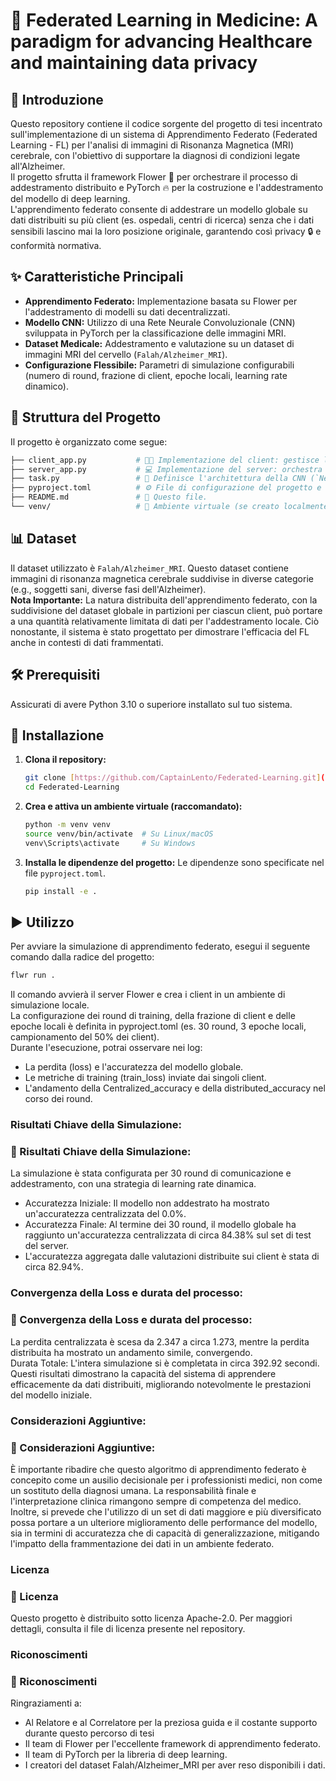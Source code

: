 # 🧠 Federated Learning in Medicine: A paradigm for advancing Healthcare and maintaining data privacy  

## 🌟 Introduzione 
Questo repository contiene il codice sorgente del progetto di tesi incentrato sull'implementazione di un sistema di Apprendimento Federato (Federated Learning - FL) per l'analisi di immagini di Risonanza Magnetica (MRI) cerebrale, con l'obiettivo di supportare la diagnosi di condizioni legate all'Alzheimer.  
Il progetto sfrutta il framework Flower 🌸 per orchestrare il processo di addestramento distribuito e PyTorch 🔥 per la costruzione e l'addestramento del modello di deep learning.  
L'apprendimento federato consente di addestrare un modello globale su dati distribuiti su più client (es. ospedali, centri di ricerca) senza che i dati sensibili lascino mai la loro posizione originale, garantendo così privacy 🔒 e conformità normativa.  

## ✨ Caratteristiche Principali
* **Apprendimento Federato:** Implementazione basata su Flower per l'addestramento di modelli su dati decentralizzati.
* **Modello CNN:** Utilizzo di una Rete Neurale Convoluzionale (CNN) sviluppata in PyTorch per la classificazione delle immagini MRI.
* **Dataset Medicale:** Addestramento e valutazione su un dataset di immagini MRI del cervello (`Falah/Alzheimer_MRI`).
* **Configurazione Flessibile:** Parametri di simulazione configurabili (numero di round, frazione di client, epoche locali, learning rate dinamico).

## 📂 Struttura del Progetto

Il progetto è organizzato come segue:
```bash
├── client_app.py           # 👨‍⚕️ Implementazione del client: gestisce l'addestramento e la valutazione locale.
├── server_app.py           # 💻 Implementazione del server: orchestra i round di comunicazione e aggrega i modelli.
├── task.py                 # 🧠 Definisce l'architettura della CNN (`Net`), le funzioni di training/testing e caricamento dati.
├── pyproject.toml          # ⚙️ File di configurazione del progetto e delle dipendenze.
├── README.md               # 📄 Questo file.
└── venv/                   # 🌳 Ambiente virtuale (se creato localmente).  
```
## 📊 Dataset

Il dataset utilizzato è `Falah/Alzheimer_MRI`. Questo dataset contiene immagini di risonanza magnetica cerebrale suddivise in diverse categorie (e.g., soggetti sani, diverse fasi dell'Alzheimer).  
**Nota Importante:** La natura distribuita dell'apprendimento federato, con la suddivisione del dataset globale in partizioni per ciascun client, può portare a una quantità relativamente limitata di dati per l'addestramento locale. Ciò nonostante, il sistema è stato progettato per dimostrare l'efficacia del FL anche in contesti di dati frammentati.

## 🛠️ Prerequisiti

Assicurati di avere Python 3.10 o superiore installato sul tuo sistema.

## 🚀 Installazione

1.  **Clona il repository:**
    ```bash
    git clone [https://github.com/CaptainLento/Federated-Learning.git](https://github.com/CaptainLento/Federated-Learning.git)
    cd Federated-Learning
    ```

2.  **Crea e attiva un ambiente virtuale (raccomandato):**
    ```bash
    python -m venv venv
    source venv/bin/activate  # Su Linux/macOS
    venv\Scripts\activate     # Su Windows
    ```

3.  **Installa le dipendenze del progetto:**
    Le dipendenze sono specificate nel file `pyproject.toml`.
    ```bash
    pip install -e .
    ```

## ▶️ Utilizzo

Per avviare la simulazione di apprendimento federato, esegui il seguente comando dalla radice del progetto:
```bash
flwr run .
```

Il comando avvierà il server Flower e crea i client in un ambiente di simulazione locale.  
La configurazione dei round di training, della frazione di client e delle epoche locali è definita in pyproject.toml (es. 30 round, 3 epoche locali, campionamento del 50% dei client).  
Durante l'esecuzione, potrai osservare nei log:
* La perdita (loss) e l'accuratezza del modello globale.  
* Le metriche di training (train_loss) inviate dai singoli client.  
* L'andamento della Centralized_accuracy e della distributed_accuracy nel corso dei round.  

### Risultati Chiave della Simulazione:
### 🔺 Risultati Chiave della Simulazione:
La simulazione è stata configurata per 30 round di comunicazione e addestramento, con una strategia di learning rate dinamica.  
* Accuratezza Iniziale: Il modello non addestrato ha mostrato un'accuratezza centralizzata del 0.0%.  
* Accuratezza Finale: Al termine dei 30 round, il modello globale ha raggiunto un'accuratezza centralizzata di circa 84.38% sul set di test del server.  
* L'accuratezza aggregata dalle valutazioni distribuite sui client è stata di circa 82.94%.  

### Convergenza della Loss e durata del processo: 
### 🔺 Convergenza della Loss e durata del processo: 
La perdita centralizzata è scesa da 2.347 a circa 1.273, mentre la perdita distribuita ha mostrato un andamento simile, convergendo.  
Durata Totale: L'intera simulazione si è completata in circa 392.92 secondi.  
Questi risultati dimostrano la capacità del sistema di apprendere efficacemente da dati distribuiti, migliorando notevolmente le prestazioni del modello iniziale.  

### Considerazioni Aggiuntive:  
### 🔺 Considerazioni Aggiuntive:  
È importante ribadire che questo algoritmo di apprendimento federato è concepito come un ausilio decisionale per i professionisti medici, non come un sostituto della diagnosi umana. La responsabilità finale e l'interpretazione clinica rimangono sempre di competenza del medico.  
Inoltre, si prevede che l'utilizzo di un set di dati maggiore e più diversificato possa portare a un ulteriore miglioramento delle performance del modello, sia in termini di accuratezza che di capacità di generalizzazione, mitigando l'impatto della frammentazione dei dati in un ambiente federato.  

### Licenza
### 🔺 Licenza
Questo progetto è distribuito sotto licenza Apache-2.0. Per maggiori dettagli, consulta il file di licenza presente nel repository.

### Riconoscimenti
### 🔺 Riconoscimenti
Ringraziamenti a:  
* Al Relatore e al Correlatore per la preziosa guida e il costante supporto durante questo percorso di tesi
* Il team di Flower per l'eccellente framework di apprendimento federato.
* Il team di PyTorch per la libreria di deep learning.
* I creatori del dataset Falah/Alzheimer_MRI per aver reso disponibili i dati.

